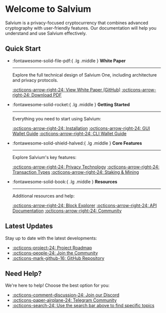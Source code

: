 # Welcome to Salvium

Salvium is a privacy-focused cryptocurrency that combines advanced cryptography with user-friendly features. Our documentation will help you understand and use Salvium effectively.

## Quick Start

<div class="grid cards" markdown>

-   :fontawesome-solid-file-pdf:{ .lg .middle } __White Paper__

    ---
    Explore the full technical design of Salvium One, including architecture and privacy protocols.

    [:octicons-arrow-right-24: View White Paper (GitHub)](https://github.com/salvium/salvium_library/blob/main/papers/Salvium_One_White_Paper_v1.pdf)
    [:octicons-arrow-right-24: Download PDF](https://github.com/salvium/salvium_library/raw/main/papers/Salvium_One_White_Paper_v1.pdf)

</div>
<div class="grid cards" markdown>

-   :fontawesome-solid-rocket:{ .lg .middle } __Getting Started__

    ---
    Everything you need to start using Salvium:

    [:octicons-arrow-right-24: Installation](THE%20PROJECT/What%20is%20Salvium.md)
    [:octicons-arrow-right-24: GUI Wallet Guide](WALLETS/Salvium%20GUI%20Wallet%20Guide.md)
    [:octicons-arrow-right-24: CLI Wallet Guide](WALLETS/Salvium%20Wallet%20CLI%20User%20Guide.md)

-   :fontawesome-solid-shield-halved:{ .lg .middle } __Core Features__

    ---
    Explore Salvium's key features:

    [:octicons-arrow-right-24: Privacy Technology](THE%20PROTOCOL/About%20Privacy.md)
    [:octicons-arrow-right-24: Transaction Types](THE%20PROTOCOL/Protocol_tx.md)
    [:octicons-arrow-right-24: Staking & Mining](THE%20PROTOCOL/Mining%20and%20Emissions.md)

-   :fontawesome-solid-book:{ .lg .middle } __Resources__

    ---
    Additional resources and help:

    [:octicons-arrow-right-24: Block Explorer](THE%20PROTOCOL/Explorer.md)
    [:octicons-arrow-right-24: API Documentation](THE%20PROTOCOL/Daemon%20RPC.md)
    [:octicons-arrow-right-24: Community](THE%20PROJECT/How%20to%20get%20involved.md)

</div>

## Latest Updates

Stay up to date with the latest developments:

- [:octicons-project-24: Project Roadmap](THE%20PROJECT/Project%20Roadmap.md)
- [:octicons-people-24: Join the Community](THE%20PROJECT/How%20to%20get%20involved.md)
- [:octicons-mark-github-16: GitHub Repository](https://github.com/salvium/salvium)

## Need Help?

We're here to help! Choose the best option for you:

- [:octicons-comment-discussion-24: Join our Discord](https://discord.gg/salvium)
- [:octicons-paper-airplane-24: Telegram Community](https://t.me/salvium)
- [:octicons-search-24: Use the search bar above to find specific topics]()
